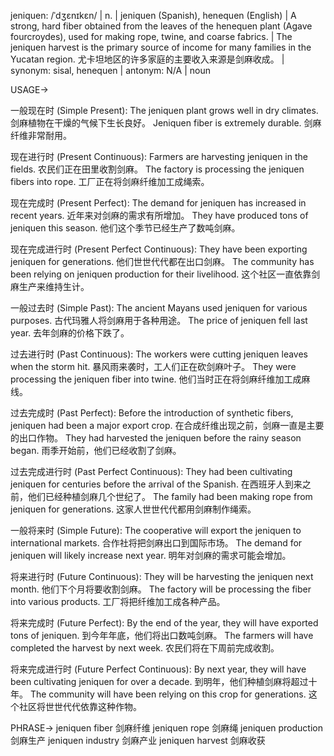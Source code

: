 jeniquen: /ˈdʒɛnɪkɛn/ | n. |  jeniquen (Spanish),  henequen (English) | A strong, hard fiber obtained from the leaves of the henequen plant (Agave fourcroydes), used for making rope, twine, and coarse fabrics. | The jeniquen harvest is the primary source of income for many families in the Yucatan region. 尤卡坦地区的许多家庭的主要收入来源是剑麻收成。 | synonym: sisal, henequen | antonym: N/A | noun

USAGE->

一般现在时 (Simple Present):
The jeniquen plant grows well in dry climates.  剑麻植物在干燥的气候下生长良好。
Jeniquen fiber is extremely durable. 剑麻纤维非常耐用。

现在进行时 (Present Continuous):
Farmers are harvesting jeniquen in the fields.  农民们正在田里收割剑麻。
The factory is processing the jeniquen fibers into rope. 工厂正在将剑麻纤维加工成绳索。

现在完成时 (Present Perfect):
The demand for jeniquen has increased in recent years. 近年来对剑麻的需求有所增加。
They have produced tons of jeniquen this season. 他们这个季节已经生产了数吨剑麻。

现在完成进行时 (Present Perfect Continuous):
They have been exporting jeniquen for generations.  他们世世代代都在出口剑麻。
The community has been relying on jeniquen production for their livelihood.  这个社区一直依靠剑麻生产来维持生计。


一般过去时 (Simple Past):
The ancient Mayans used jeniquen for various purposes. 古代玛雅人将剑麻用于各种用途。
The price of jeniquen fell last year. 去年剑麻的价格下跌了。

过去进行时 (Past Continuous):
The workers were cutting jeniquen leaves when the storm hit.  暴风雨来袭时，工人们正在砍剑麻叶子。
They were processing the jeniquen fiber into twine. 他们当时正在将剑麻纤维加工成麻线。


过去完成时 (Past Perfect):
Before the introduction of synthetic fibers, jeniquen had been a major export crop.  在合成纤维出现之前，剑麻一直是主要的出口作物。
They had harvested the jeniquen before the rainy season began. 雨季开始前，他们已经收割了剑麻。


过去完成进行时 (Past Perfect Continuous):
They had been cultivating jeniquen for centuries before the arrival of the Spanish.  在西班牙人到来之前，他们已经种植剑麻几个世纪了。
The family had been making rope from jeniquen for generations. 这家人世世代代都用剑麻制作绳索。


一般将来时 (Simple Future):
The cooperative will export the jeniquen to international markets.  合作社将把剑麻出口到国际市场。
The demand for jeniquen will likely increase next year. 明年对剑麻的需求可能会增加。


将来进行时 (Future Continuous):
They will be harvesting the jeniquen next month. 他们下个月将要收割剑麻。
The factory will be processing the fiber into various products. 工厂将把纤维加工成各种产品。


将来完成时 (Future Perfect):
By the end of the year, they will have exported tons of jeniquen. 到今年年底，他们将出口数吨剑麻。
The farmers will have completed the harvest by next week.  农民们将在下周前完成收割。


将来完成进行时 (Future Perfect Continuous):
By next year, they will have been cultivating jeniquen for over a decade. 到明年，他们种植剑麻将超过十年。
The community will have been relying on this crop for generations. 这个社区将世世代代依靠这种作物。


PHRASE->
jeniquen fiber 剑麻纤维
jeniquen rope 剑麻绳
jeniquen production 剑麻生产
jeniquen industry 剑麻产业
jeniquen harvest 剑麻收获
